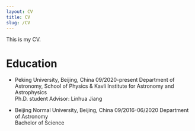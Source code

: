 ```yaml
---
layout: CV
title: CV
slug: /CV
---
```


This is my CV.
# Education
- Peking University, Beijing, China	09/2020-present 
Department of Astronomy, School of Physics
& Kavli Institute for Astronomy and Astrophysics	
Ph.D. student
Advisor: Linhua Jiang

- Beijing Normal University, Beijing, China	  09/2016-06/2020 
Department of Astronomy	 
Bachelor of Science



<br />
